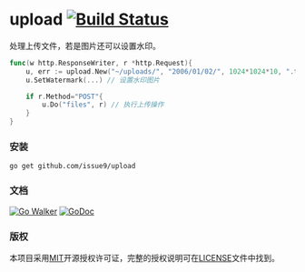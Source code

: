 upload [![Build Status](https://travis-ci.org/issue9/upload.svg?branch=master)](https://travis-ci.org/issue9/upload)
======

处理上传文件，若是图片还可以设置水印。
```go
func(w http.ResponseWriter, r *http.Request){
    u, err := upload.New("~/uploads/", "2006/01/02/", 1024*1024*10, ".txt", ".jpg", ".png")
    u.SetWatermark(...) // 设置水印图片

    if r.Method="POST"{
        u.Do("files", r) // 执行上传操作
    }
}

```


### 安装

```shell
go get github.com/issue9/upload
```


### 文档

[![Go Walker](http://gowalker.org/api/v1/badge)](http://gowalker.org/github.com/issue9/upload)
[![GoDoc](https://godoc.org/github.com/issue9/upload?status.svg)](https://godoc.org/github.com/issue9/upload)


### 版权

本项目采用[MIT](http://opensource.org/licenses/MIT)开源授权许可证，完整的授权说明可在[LICENSE](LICENSE)文件中找到。
